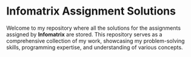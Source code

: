 
# Infomatrix Assignment Solutions

Welcome to my repository where all the solutions for the assignments assigned by **Infomatrix** are stored. This repository serves as a comprehensive collection of my work, showcasing my problem-solving skills, programming expertise, and understanding of various concepts.
